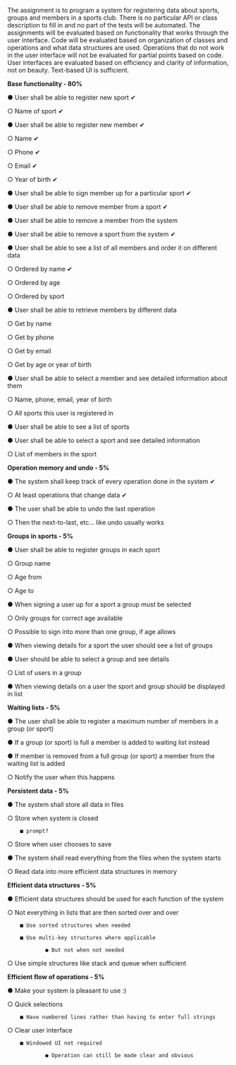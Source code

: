 The assignment is to program a system for registering data about sports, groups and members
in a sports club. There is no particular API or class description to fill in and no part of the tests
will be automated. The assignments will be evaluated based on functionality that works through
the user interface. Code will be evaluated based on organization of classes and operations and
what data structures are used. Operations that do not work in the user interface will not be
evaluated for partial points based on code. User interfaces are evaluated based on efficiency
and clarity of information, not on beauty. Text-based UI is sufficient.



**Base functionality - 80%**

● User shall be able to register new sport ✔

  ○ Name of sport ✔

● User shall be able to register new member ✔

  ○ Name ✔

  ○ Phone ✔

  ○ Email ✔

  ○ Year of birth ✔

● User shall be able to sign member up for a particular sport ✔

● User shall be able to remove member from a sport ✔

● User shall be able to remove a member from the system

● User shall be able to remove a sport from the system ✔

● User shall be able to see a list of all members and order it on different data

  ○ Ordered by name ✔

  ○ Ordered by age

  ○ Ordered by sport

● User shall be able to retrieve members by different data

  ○ Get by name

  ○ Get by phone

  ○ Get by email

  ○ Get by age or year of birth

● User shall be able to select a member and see detailed information about them

  ○ Name, phone, email, year of birth

  ○ All sports this user is registered in

● User shall be able to see a list of sports

● User shall be able to select a sport and see detailed information

  ○ List of members in the sport


**Operation memory and undo - 5%**

● The system shall keep track of every operation done in the system ✔

  ○ At least operations that change data ✔

● The user shall be able to undo the last operation

  ○ Then the next-to-last, etc… like undo usually works


**Groups in sports - 5%**

● User shall be able to register groups in each sport

  ○ Group name

  ○ Age from

  ○ Age to

● When signing a user up for a sport a group must be selected

  ○ Only groups for correct age available

  ○ Possible to sign into more than one group, if age allows

● When viewing details for a sport the user should see a list of groups

● User should be able to select a group and see details

  ○ List of users in a group

● When viewing details on a user the sport and group should be displayed in list


**Waiting lists - 5%**

● The user shall be able to register a maximum number of members in a group (or sport)

● If a group (or sport) is full a member is added to waiting list instead

● If member is removed from a full group (or sport) a member from the waiting list is added

  ○ Notify the user when this happens


**Persistent data - 5%**

● The system shall store all data in files

  ○ Store when system is closed

        ■ prompt?

  ○ Store when user chooses to save

● The system shall read everything from the files when the system starts

  ○ Read data into more efficient data structures in memory


**Efficient data structures - 5%**

● Efficient data structures should be used for each function of the system

  ○ Not everything in lists that are then sorted over and over

        ■ Use sorted structures when needed

        ■ Use multi-key structures where applicable

                ● But not when not needed

  ○ Use simple structures like stack and queue when sufficient


**Efficient flow of operations - 5%**

● Make your system is pleasant to use :)

  ○ Quick selections

        ■ Have numbered lines rather than having to enter full strings

  ○ Clear user interface

        ■ Windowed UI not required

                ● Operation can still be made clear and obvious
